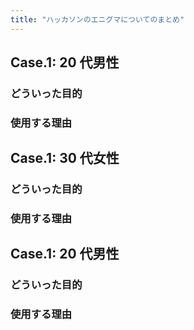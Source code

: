 ```yaml
---
title: "ハッカソンのエニグマについてのまとめ"
---
```


## Case.1: 20 代男性
### どういった目的
### 使用する理由

## Case.1: 30 代女性

### どういった目的
### 使用する理由

## Case.1: 20 代男性

### どういった目的
### 使用する理由
